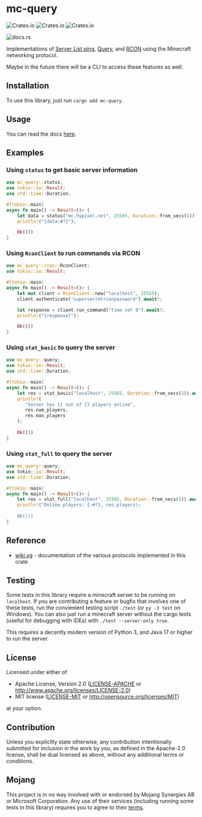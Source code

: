 # mc-query

![Crates.io](https://img.shields.io/crates/v/mc-query?style=for-the-badge)
![Crates.io](https://img.shields.io/crates/d/mc-query?style=for-the-badge)
![Crates.io](https://img.shields.io/crates/l/mc-query?style=for-the-badge)

![docs.rs](https://img.shields.io/docsrs/mc-query?style=for-the-badge)

Implementations of [Server List ping](https://wiki.vg/Server_List_Ping), [Query](https://wiki.vg/Query), and [RCON](https://wiki.vg/RCON) using the Minecraft networking protocol.

Maybe in the future there will be a CLI to access these features as well.

## Installation

To use this library, just run `cargo add mc-query`.

## Usage

You can read the docs [here](https://docs.rs/mc-query).

## Examples

### Using `status` to get basic server information

```rs
use mc_query::status;
use tokio::io::Result;
use std::time::Duration;

#[tokio::main]
async fn main() -> Result<()> {
    let data = status("mc.hypixel.net", 25565, Duration::from_secs(5)).await?;
    println!("{data:#?}");

    Ok(())
}
```

### Using `RconClient` to run commands via RCON

```rs
use mc_query::rcon::RconClient;
use tokio::io::Result;

#[tokio::main]
async fn main() -> Result<()> {
    let mut client = RconClient::new("localhost", 25565);
    client.authenticate("supersecretrconpassword").await?;

    let response = client.run_command("time set 0").await?;
    println!("{response}");

    Ok(())
}
```

### Using `stat_basic` to query the server

```rs
use mc_query::query;
use tokio::io::Result;
use std::time::Duration;

#[tokio::main]
async fn main() -> Result<()> {
    let res = stat_basic("localhost", 25565, Duration::from_secs(5)).await?;
    println!(
       "Server has {} out of {} players online",
       res.num_players,
       res.max_players
    );
    
    Ok(())
}
```

### Using `stat_full` to query the server

```rs
use mc_query::query;
use tokio;:io::Result;
use std::time::Duration;

#[tokio::main]
async fn main() -> Result<()> {
    let res = stat_full("localhost", 25565, Duration::from_secs(5)).await?;
    println!("Online players: {:#?}, res.players);
    
    Ok(())
}
```

## Reference

-   [wiki.vg](https://wiki.vg) - documentation of the various protocols implemented in this crate

## Testing

Some tests in this library require a minecraft server to be running on `localhost`.
If you are contributing a feature or bugfix that involves one of these tests,
run the convienient testing script `./test` (or `py -3 test` on Windows).
You can also just run a minecraft server without the cargo tests (useful for debugging with IDEs) with `./test --server-only true`.

This requires a decently modern version of Python 3, and Java 17 or higher to run the server.

## License

Licensed under either of

-   Apache License, Version 2.0
    ([LICENSE-APACHE](LICENSE-APACHE) or http://www.apache.org/licenses/LICENSE-2.0)
-   MIT license
    ([LICENSE-MIT](LICENSE-MIT) or http://opensource.org/licenses/MIT)

at your option.

## Contribution

Unless you explicitly state otherwise, any contribution intentionally submitted
for inclusion in the work by you, as defined in the Apache-2.0 license, shall be
dual licensed as above, without any additional terms or conditions.

## Mojang

This project is in no way involved with or endorsed by Mojang Synergies AB or Microsoft Corporation.
Any use of their services (including running some tests in this library) requires you to agree to their [terms](https://minecraft.net/eula).
